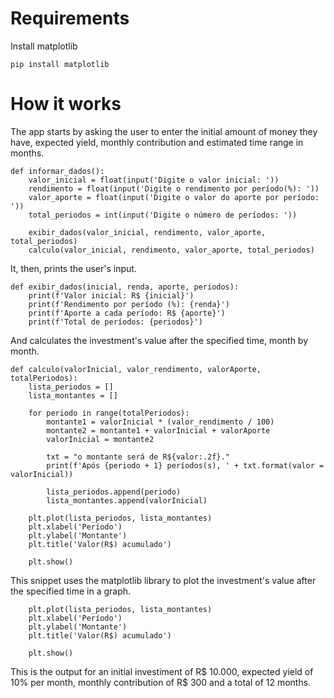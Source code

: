 # Requirements

Install matplotlib
```
pip install matplotlib
```
# How it works

The app starts by asking the user to enter the initial amount of money they have, expected yield, monthly contribution and estimated time range in months.

```
def informar_dados():
    valor_inicial = float(input('Digite o valor inicial: '))
    rendimento = float(input('Digite o rendimento por período(%): '))
    valor_aporte = float(input('Digite o valor do aporte por período: '))
    total_periodos = int(input('Digite o número de períodos: '))

    exibir_dados(valor_inicial, rendimento, valor_aporte, total_periodos)
    calculo(valor_inicial, rendimento, valor_aporte, total_periodos)
```

It, then, prints the user's input.

```
def exibir_dados(inicial, renda, aporte, periodos):
    print(f'Valor inicial: R$ {inicial}')
    print(f'Rendimento por período (%): {renda}')
    print(f'Aporte a cada período: R$ {aporte}')
    print(f'Total de períodos: {periodos}')
```

And calculates the investment's value after the specified time, month by month.

```
def calculo(valorInicial, valor_rendimento, valorAporte, totalPeriodos):
    lista_periodos = []
    lista_montantes = []

    for periodo in range(totalPeriodos):
        montante1 = valorInicial * (valor_rendimento / 100)
        montante2 = montante1 + valorInicial + valorAporte
        valorInicial = montante2

        txt = "o montante será de R${valor:.2f}."
        print(f'Após {periodo + 1} períodos(s), ' + txt.format(valor = valorInicial))

        lista_periodos.append(periodo)
        lista_montantes.append(valorInicial)

    plt.plot(lista_periodos, lista_montantes)
    plt.xlabel('Período')
    plt.ylabel('Montante')
    plt.title('Valor(R$) acumulado')

    plt.show()
```

This snippet uses the matplotlib library to plot the investment's value after the specified time in a graph.

```
    plt.plot(lista_periodos, lista_montantes)
    plt.xlabel('Período')
    plt.ylabel('Montante')
    plt.title('Valor(R$) acumulado')

    plt.show()
```

This is the output for an initial investiment of R$ 10.000, expected yield of 10% per month, monthly contribution of R$ 300 and a total of 12 months.


